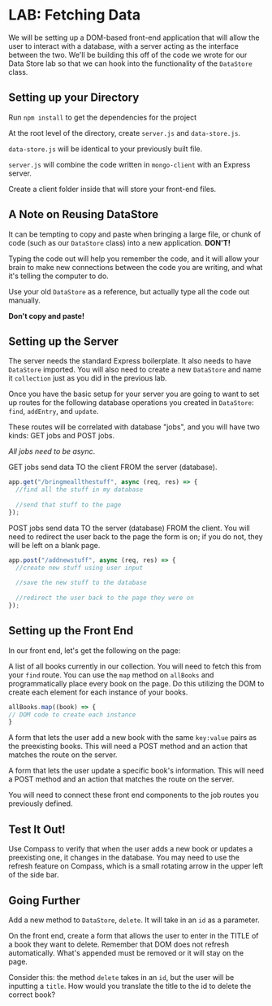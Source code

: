 
# LAB: Fetching Data

We will be setting up a DOM-based front-end application that will allow the user to interact with a database, with a server acting as the interface between the two. We'll be building this off of the code we wrote for our Data Store lab so that we can hook into the functionality of the `DataStore` class.

## Setting up your Directory

Run `npm install` to get the dependencies for the project

At the root level of the directory, create `server.js` and `data-store.js`.

`data-store.js` will be identical to your previously built file.

`server.js` will combine the code written in `mongo-client` with an Express server.

Create a client folder inside that will store your front-end files.


## A Note on Reusing DataStore

It can be tempting to copy and paste when bringing a large file, or chunk of code (such as our `DataStore` class) into a new application. **DON'T!**

Typing the code out will help you remember the code, and it will allow your brain to make new connections between the code you are writing, and what it's telling the computer to do.

Use your old `DataStore` as a reference, but actually type all the code out manually.

**Don't copy and paste!**

## Setting up the Server

The server needs the standard Express boilerplate. It also needs to have `DataStore` imported. You will also need to create a new `DataStore` and name it `collection` just as you did in the previous lab.

Once you have the basic setup for your server you are going to want to set up routes for the following database operations you created in `DataStore`: `find`, `addEntry`, and `update`.

These routes will be correlated with database "jobs", and you will have two kinds: GET jobs and POST jobs.

_All jobs need to be async_.

GET jobs send data TO the client FROM the server (database). 

```js
app.get("/bringmeallthestuff", async (req, res) => {
  //find all the stuff in my database
  
  //send that stuff to the page
});
```
POST jobs send data TO the server (database) FROM the client. You will need to redirect the user back to the page the form is on; if you do not, they will be left on a blank page.

```js
app.post("/addnewstuff", async (req, res) => {
  //create new stuff using user input
  
  //save the new stuff to the database
  
  //redirect the user back to the page they were on
});
```

## Setting up the Front End

In our front end, let's get the following on the page:

A list of all books currently in our collection. You will need to fetch this from your `find` route. You can use the `map` method on `allBooks` and programmatically place every book on the page. Do this utilizing the DOM to create each element for each instance of your books.

```js
allBooks.map((book) => {
// DOM code to create each instance
}

```

A form that lets the user add a new book with the same `key:value` pairs as the preexisting books. This will need a POST method and an action that matches the route on the server.

A form that lets the user update a specific book's information. This will need a POST method and an action that matches the route on the server.

You will need to connect these front end components to the job routes you previously defined.

## Test It Out!

Use Compass to verify that when the user adds a new book or updates a preexisting one, it changes in the database. You may need to use the refresh feature on Compass, which is a small rotating arrow in the upper left of the side bar.

## Going Further

Add a new method to `DataStore`, `delete`. It will take in an `id` as a parameter. 

On the front end, create a form that allows the user to enter in the TITLE of a book they want to delete. Remember that DOM does not refresh automatically. What's appended must be removed or it will stay on the page.

Consider this: the method `delete` takes in an `id`, but the user will be inputting a `title`. How would you translate the title to the id to delete the correct book?

